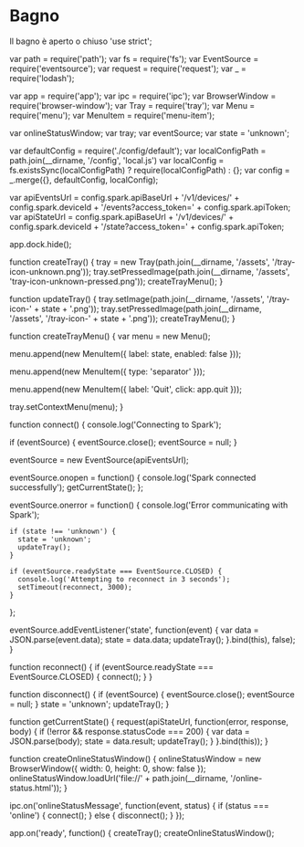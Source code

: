 # Bagno
Il bagno è aperto o chiuso
'use strict';

var path = require('path');
var fs = require('fs');
var EventSource = require('eventsource');
var request = require('request');
var _ = require('lodash');

var app = require('app');
var ipc = require('ipc');
var BrowserWindow = require('browser-window');
var Tray = require('tray');
var Menu = require('menu');
var MenuItem = require('menu-item');

var onlineStatusWindow;
var tray;
var eventSource;
var state = 'unknown';

var defaultConfig = require('./config/default');
var localConfigPath = path.join(__dirname, '/config', 'local.js')
var localConfig = fs.existsSync(localConfigPath) ? require(localConfigPath) : {};
var config = _.merge({}, defaultConfig, localConfig);

var apiEventsUrl = config.spark.apiBaseUrl + '/v1/devices/' + config.spark.deviceId + '/events?access_token=' + config.spark.apiToken;
var apiStateUrl = config.spark.apiBaseUrl + '/v1/devices/' + config.spark.deviceId + '/state?access_token=' + config.spark.apiToken;

app.dock.hide();

function createTray() {
  tray = new Tray(path.join(__dirname, '/assets', '/tray-icon-unknown.png'));
  tray.setPressedImage(path.join(__dirname, '/assets', 'tray-icon-unknown-pressed.png'));
  createTrayMenu();
}

function updateTray() {
  tray.setImage(path.join(__dirname, '/assets', '/tray-icon-' + state + '.png'));
  tray.setPressedImage(path.join(__dirname, '/assets', '/tray-icon-' + state + '.png'));
  createTrayMenu();
}

function createTrayMenu() {
  var menu = new Menu();

  menu.append(new MenuItem({
    label: state,
    enabled: false
  }));

  menu.append(new MenuItem({
    type: 'separator'
  }));

  menu.append(new MenuItem({
    label: 'Quit',
    click: app.quit
  }));

  tray.setContextMenu(menu);
}

function connect() {
  console.log('Connecting to Spark');

  if (eventSource) {
    eventSource.close();
    eventSource = null;
  }

  eventSource = new EventSource(apiEventsUrl);

  eventSource.onopen = function() {
    console.log('Spark connected successfully');
    getCurrentState();
  };

  eventSource.onerror = function() {
    console.log('Error communicating with Spark');

    if (state !== 'unknown') {
      state = 'unknown';
      updateTray();
    }

    if (eventSource.readyState === EventSource.CLOSED) {
      console.log('Attempting to reconnect in 3 seconds');
      setTimeout(reconnect, 3000);
    }
  };

  eventSource.addEventListener('state', function(event) {
    var data = JSON.parse(event.data);
    state = data.data;
    updateTray();
  }.bind(this), false);
}

function reconnect() {
  if (eventSource.readyState === EventSource.CLOSED) {
    connect();
  }
}

function disconnect() {
  if (eventSource) {
    eventSource.close();
    eventSource = null;
  }
  state = 'unknown';
  updateTray();
}

function getCurrentState() {
  request(apiStateUrl, function(error, response, body) {
    if (!error && response.statusCode === 200) {
      var data = JSON.parse(body);
      state = data.result;
      updateTray();
    }
  }.bind(this));
}

function createOnlineStatusWindow() {
  onlineStatusWindow = new BrowserWindow({ width: 0, height: 0, show: false });
  onlineStatusWindow.loadUrl('file://' + path.join(__dirname, '/online-status.html'));
}

ipc.on('onlineStatusMessage', function(event, status) {
  if (status === 'online') {
    connect();
  } else {
    disconnect();
  }
});

app.on('ready', function() {
  createTray();
createOnlineStatusWindow();
